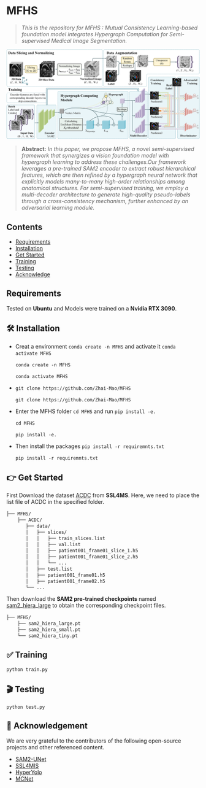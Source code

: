 # MFHS
>  *This is the repository for MFHS : Mutual Consistency Learning-based foundation model integrates Hypergraph Computation for Semi-supervised Medical Image Segmentation.* 

![framework](pictures/framework.png)
> **Abstract:** *In this paper, we propose MFHS, a novel semi-supervised framework that synergizes a vision foundation model with hypergraph learning to address these challenges.Our framework leverages a pre-trained SAM2 encoder to extract robust hierarchical features, which are then refined by a hypergraph neural network that explicitly models many-to-many high-order relationships among anatomical structures.
For semi-supervised training, we employ a multi-decoder architecture to generate high-quality pseudo-labels through a cross-consistency mechanism, further enhanced by an adversarial learning module.*
## Contents
- [Requirements](#requirements)
- [Installation](#install-section)
- [Get Started](#get_started)
- [Training](#training)
- [Testing](#testing)
- [Acknowledge](#acknowledge)

## Requirements
Tested on **Ubuntu** and Models were trained on a **Nvidia RTX 3090**.

<a id="install-section"></a>
## 🛠️ Installation
- Creat a environment  `conda create -n MFHS`  and activate it  `conda activate MFHS`
  ```shell
  conda create -n MFHS
  ```
  ```shell
  conda activate MFHS
  ```
- `git clone https://github.com/Zhai-Mao/MFHS`
  ```shell
  git clone https://github.com/Zhai-Mao/MFHS
  ```
- Enter the MFHS folder `cd MFHS` and run  `pip install -e.`
  ```shell
  cd MFHS
  ```
  ```shell
  pip install -e.
  ```
- Then install the packages `pip install -r requiremnts.txt`
  ```shell
  pip install -r requiremnts.txt
  ```

<a id="get_started"></a>
## 👉 Get Started
First Download the dataset [ACDC](https://github.com/HiLab-git/SSL4MIS/tree/master/data/ACDC) from **SSL4MS**.  Here, we need to place the list file of ACDC in the specified folder.  
```shell
├── MFHS/
    ├── ACDC/
       ├── data/
       │   ├── slices/
       │   │   ├── train_slices.list
       │   │   ├── val.list
       │   │   ├── patient001_frame01_slice_1.h5
       │   │   ├── patient001_frame01_slice_2.h5
       │   │   └── ...
       │   ├── test.list
       │   ├── patient001_frame01.h5
       │   ├── patient001_frame02.h5
       └── ...
```
Then download the **SAM2 pre-trained checkpoints** named [sam2_hiera_large](https://github.com/facebookresearch/sam2?tab=readme-ov-file) to obtain the corresponding checkpoint files.  
```shell
├── MFHS/
    ├── sam2_hiera_large.pt
    ├── sam2_hiera_small.pt
    └── sam2_hiera_tiny.pt
```

<a id="training"></a>
## ✅ Training  
```shell
python train.py
```

<a id="testing"></a>
## 🎬 Testing  
```shell
python test.py
```
<a id="acknowledge"></a>
## 🤝 Acknowledgement
We are very grateful to the contributors of the following open-source projects and other referenced content.
- [SAM2-UNet](https://github.com/WZH0120/SAM2-UNet)
- [SSL4MIS](https://github.com/HiLab-git/SSL4MIS/tree/master)
- [HyperYolo](https://github.com/iMoonLab/Hyper-YOLO)
- [MCNet](https://github.com/ycwu1997/MC-Net)


